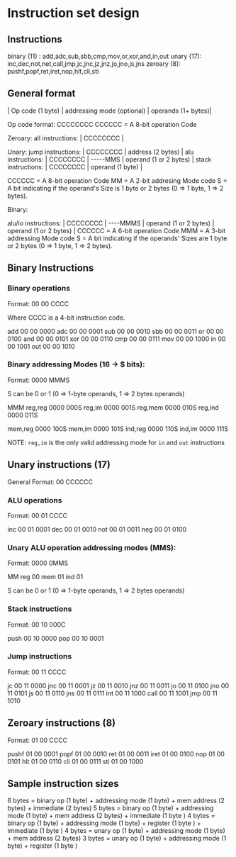 # Instruction set design

## Instructions
binary (11) : add,adc,sub,sbb,cmp,mov,or,xor,and,in,out
unary (17): inc,dec,not,net,call,jmp,jc,jnc,jz,jnz,jo,jno,js,jns
zeroary (8): pushf,popf,ret,iret,nop,hlt,cli,sti

## General format

| Op code (1 byte) | addressing mode (optional) | operands (1+ bytes)|

Op code format: CCCCCCCC
CCCCCC = A 8-bit operation Code

Zeroary:
all instructions: | CCCCCCCC |

Unary:
jump instructions:   | CCCCCCCC | address (2 bytes) |
alu instructions:    | CCCCCCCC | -----MMS | operand (1 or 2 bytes) |
stack instructions:  | CCCCCCCC | operand (1 byte) |

CCCCCC = A 8-bit operation Code
MM = A 2-bit addresing Mode code
S = A bit indicating if the operand's Size is 1 byte or 2 bytes (0 => 1 byte, 1 => 2 bytes).

Binary:

alu/io instructions:  | CCCCCCCC | ----MMMS | operand (1 or 2 bytes) | operand (1 or 2 bytes) |
CCCCCC = A 6-bit operation Code
MMM = A 3-bit addressing Mode code
S = A bit indicating if the operands' Sizes are 1 byte or 2 bytes (0 => 1 byte, 1 => 2 bytes).


## Binary Instructions
### Binary operations
Format:
00 00 CCCC

Where CCCC is a 4-bit instruction code.

add 00 00 0000
adc 00 00 0001
sub 00 00 0010
sbb 00 00 0011
or  00 00 0100
and 00 00 0101
xor 00 00 0110
cmp 00 00 0111
mov 00 00 1000
in  00 00 1001
out 00 00 1010



### Binary addressing Modes (16 -> $ bits):
Format: 0000 MMMS

S can be 0 or 1 (0 => 1-byte operands, 1 => 2 bytes operands)

MMM
reg,reg 0000 000S
reg,im  0000 001S
reg,mem 0000 010S
reg,ind 0000 011S

mem,reg 0000 100S
mem,im  0000 101S
ind,reg 0000 110S
ind,im  0000 111S

NOTE: `reg,im` is the only valid addressing mode for `in` and `out` instructions

## Unary instructions (17)
General Format:
00 CCCCCC

### ALU operations
Format: 00 01 CCCC

inc 00 01 0001
dec 00 01 0010
not 00 01 0011
neg 00 01 0100

### Unary ALU operation addressing modes (MMS):
Format: 0000 0MMS

MM
reg 00
mem 01
ind 01

S can be 0 or 1 (0 => 1-byte operands, 1 => 2 bytes operands)


### Stack instructions
Format: 00 10 000C

push 00 10 0000
pop  00 10 0001

### Jump instructions

Format: 00 11 CCCC


jc    00 11 0000
jnc   00 11 0001
jz    00 11 0010
jnz   00 11 0011
jo    00 11 0100
jno   00 11 0101
js    00 11 0110
jns   00 11 0111
int   00 11 1000
call  00 11 1001
jmp   00 11 1010

## Zeroary instructions (8)

Format: 01 00 CCCC

pushf 01 00 0001
popf  01 00 0010
ret   01 00 0011
iret  01 00 0100
nop   01 00 0101
hlt   01 00 0110
cli   01 00 0111
sti   01 00 1000


## Sample instruction sizes
6 bytes = binary op (1 byte) + addressing mode (1 byte) + mem address (2 bytes) + immediate (2 bytes)
5 bytes = binary op (1 byte) + addressing mode (1 byte) + mem address (2 bytes) + immediate (1 byte )
4 bytes = binary op (1 byte) + addressing mode (1 byte) + register    (1 byte ) + immediate (1 byte )
4 bytes = unary  op (1 byte) + addressing mode (1 byte) + mem address (2 bytes)
3 bytes = unary  op (1 byte) + addressing mode (1 byte) + register    (1 byte )
